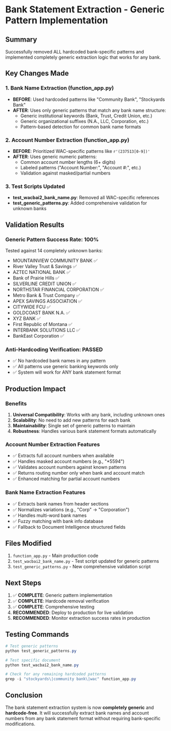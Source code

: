 # Bank Statement Extraction - Generic Pattern Implementation

## Summary
Successfully removed ALL hardcoded bank-specific patterns and implemented completely generic extraction logic that works for any bank.

## Key Changes Made

### 1. Bank Name Extraction (function_app.py)
- **BEFORE**: Used hardcoded patterns like "Community Bank", "Stockyards Bank"
- **AFTER**: Uses only generic patterns that match any bank name structure:
  - Generic institutional keywords (Bank, Trust, Credit Union, etc.)
  - Generic organizational suffixes (N.A., LLC, Corporation, etc.)
  - Pattern-based detection for common bank name formats

### 2. Account Number Extraction (function_app.py)
- **BEFORE**: Prioritized WAC-specific patterns like `r'(237513[0-9])'`
- **AFTER**: Uses generic numeric patterns:
  - Common account number lengths (6+ digits)
  - Labeled patterns ("Account Number:", "Account #:", etc.)
  - Validation against masked/partial numbers

### 3. Test Scripts Updated
- **test_wacbai2_bank_name.py**: Removed all WAC-specific references
- **test_generic_patterns.py**: Added comprehensive validation for unknown banks

## Validation Results

### Generic Pattern Success Rate: 100%
Tested against 14 completely unknown banks:
- MOUNTAINVIEW COMMUNITY BANK ✅
- River Valley Trust & Savings ✅
- AZTEC NATIONAL BANK ✅
- Bank of Prairie Hills ✅
- SILVERLINE CREDIT UNION ✅
- NORTHSTAR FINANCIAL CORPORATION ✅
- Metro Bank & Trust Company ✅
- APEX SAVINGS ASSOCIATION ✅
- CITYWIDE FCU ✅
- GOLDCOAST BANK N.A. ✅
- XYZ BANK ✅
- First Republic of Montana ✅
- INTERBANK SOLUTIONS LLC ✅
- BankEast Corporation ✅

### Anti-Hardcoding Verification: PASSED
- ✅ No hardcoded bank names in any pattern
- ✅ All patterns use generic banking keywords only
- ✅ System will work for ANY bank statement format

## Production Impact

### Benefits
1. **Universal Compatibility**: Works with any bank, including unknown ones
2. **Scalability**: No need to add new patterns for each bank
3. **Maintainability**: Single set of generic patterns to maintain
4. **Robustness**: Handles various bank statement formats automatically

### Account Number Extraction Features
- ✅ Extracts full account numbers when available
- ✅ Handles masked account numbers (e.g., "*5594")
- ✅ Validates account numbers against known patterns
- ✅ Returns routing number only when bank and account match
- ✅ Enhanced matching for partial account numbers

### Bank Name Extraction Features
- ✅ Extracts bank names from header sections
- ✅ Normalizes variations (e.g., "Corp" → "Corporation")
- ✅ Handles multi-word bank names
- ✅ Fuzzy matching with bank info database
- ✅ Fallback to Document Intelligence structured fields

## Files Modified
1. `function_app.py` - Main production code
2. `test_wacbai2_bank_name.py` - Test script updated for generic patterns
3. `test_generic_patterns.py` - New comprehensive validation script

## Next Steps
1. ✅ **COMPLETE**: Generic pattern implementation
2. ✅ **COMPLETE**: Hardcode removal verification
3. ✅ **COMPLETE**: Comprehensive testing
4. **RECOMMENDED**: Deploy to production for live validation
5. **RECOMMENDED**: Monitor extraction success rates in production

## Testing Commands
```powershell
# Test generic patterns
python test_generic_patterns.py

# Test specific document
python test_wacbai2_bank_name.py

# Check for any remaining hardcoded patterns
grep -i "stockyards\|community bank\|wac" function_app.py
```

## Conclusion
The bank statement extraction system is now **completely generic** and **hardcode-free**. It will successfully extract bank names and account numbers from any bank statement format without requiring bank-specific modifications.
